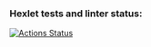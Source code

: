 ### Hexlet tests and linter status:
[![Actions Status](https://github.com/elizablok/backend-project-lvl4/workflows/hexlet-check/badge.svg)](https://github.com/elizablok/backend-project-lvl4/actions)